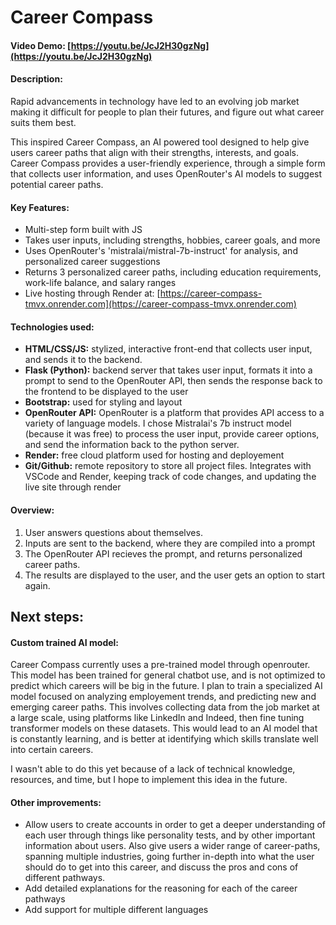 # Career Compass

#### Video Demo: [https://youtu.be/JcJ2H30gzNg](https://youtu.be/JcJ2H30gzNg)

#### Description:
Rapid advancements in technology have led to an evolving job market making it difficult for people to plan their futures, and figure out what career suits them best. 

This inspired Career Compass, an AI powered tool designed to help give users career paths that align with their strengths, interests, and goals. Career Compass provides a user-friendly experience, through a simple form that collects user information, and uses OpenRouter's AI models to suggest potential career paths.

#### Key Features:
- Multi-step form built with JS
- Takes user inputs, including strengths, hobbies, career goals, and more
- Uses OpenRouter's 'mistralai/mistral-7b-instruct' for analysis, and personalized career suggestions
- Returns 3 personalized career paths, including education requirements, work-life balance, and salary ranges
- Live hosting through Render at: [https://career-compass-tmvx.onrender.com](https://career-compass-tmvx.onrender.com)

#### Technologies used:

- **HTML/CSS/JS:** stylized, interactive front-end that collects user input, and sends it to the backend.
- **Flask (Python):** backend server that takes user input, formats it into a prompt to send to the OpenRouter API, then sends the response back to the frontend to be displayed to the user
- **Bootstrap:** used for styling and layout
- **OpenRouter API:** OpenRouter is a platform that provides API access to a variety of language models. I chose Mistralai's 7b instruct model (because it was free) to process the user input, provide career options, and send the information back to the python server.
- **Render:** free cloud platform used for hosting and deployement
- **Git/Github:** remote repository to store all project files. Integrates with VSCode and Render, keeping track of code changes, and updating the live site through render

#### Overview:
1. User answers questions about themselves.
2. Inputs are sent to the backend, where they are compiled into a prompt
3. The OpenRouter API recieves the prompt, and returns personalized career paths.
4. The results are displayed to the user, and the user gets an option to start again.

## Next steps:

#### Custom trained AI model:
Career Compass currently uses a pre-trained model through openrouter. This model has been trained for general chatbot use, and is not optimized to predict which careers will be big in the future. I plan to train a specialized AI model focused on analyzing employement trends, and predicting new and emerging career paths. This involves collecting data from the job market at a large scale, using platforms like LinkedIn and Indeed, then fine tuning transformer models on these datasets. This would lead to an AI model that is constantly learning, and is better at identifying which skills translate well into certain careers.

I wasn't able to do this yet because of a lack of technical knowledge, resources, and time, but I hope to implement this idea in the future.

#### Other improvements:

- Allow users to create accounts in order to get a deeper understanding of each user through things like personality tests, and by other important information about users. Also give users a wider range of career-paths, spanning multiple industries, going further in-depth into what the user should do to get into this career, and discuss the pros and cons of different pathways.
- Add detailed explanations for the reasoning for each of the career pathways
- Add support for multiple different languages